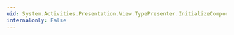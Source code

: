 ```yaml
---
uid: System.Activities.Presentation.View.TypePresenter.InitializeComponent
internalonly: False
---
```

